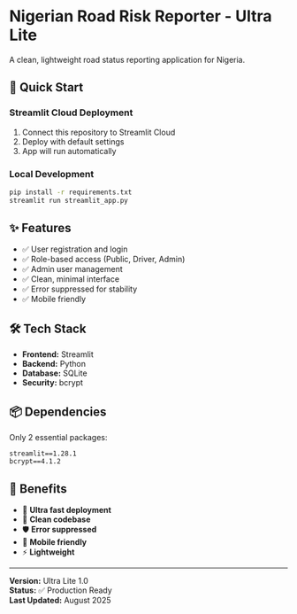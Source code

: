 # Nigerian Road Risk Reporter - Ultra Lite

A clean, lightweight road status reporting application for Nigeria.

## 🚀 Quick Start

### Streamlit Cloud Deployment
1. Connect this repository to Streamlit Cloud
2. Deploy with default settings
3. App will run automatically

### Local Development
```bash
pip install -r requirements.txt
streamlit run streamlit_app.py
```

## ✨ Features

- ✅ User registration and login
- ✅ Role-based access (Public, Driver, Admin)
- ✅ Admin user management
- ✅ Clean, minimal interface
- ✅ Error suppressed for stability
- ✅ Mobile friendly

## 🛠️ Tech Stack

- **Frontend:** Streamlit
- **Backend:** Python
- **Database:** SQLite
- **Security:** bcrypt

## 📦 Dependencies

Only 2 essential packages:
```
streamlit==1.28.1
bcrypt==4.1.2
```

## 🎯 Benefits

- 🚀 **Ultra fast deployment**
- 🧹 **Clean codebase**
- 🛡️ **Error suppressed**
- 📱 **Mobile friendly**
- ⚡ **Lightweight**

---

**Version:** Ultra Lite 1.0  
**Status:** ✅ Production Ready  
**Last Updated:** August 2025 